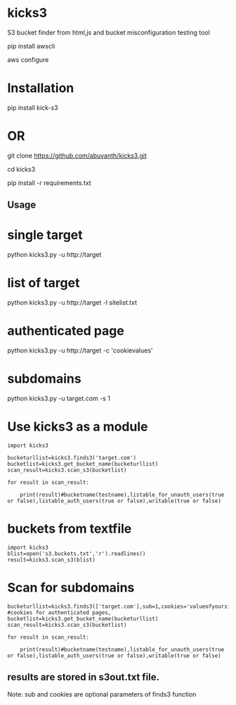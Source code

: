 # kicks3
S3 bucket finder from html,js and bucket misconfiguration testing tool

pip install awscli

aws configure


# Installation


pip install kick-s3


# OR

git clone https://github.com/abuvanth/kicks3.git

cd kicks3

pip install -r requirements.txt

## Usage

# single target

python kicks3.py -u http://target

# list of target 

python kicks3.py -u http://target -l sitelist.txt

# authenticated page


python kicks3.py -u http://target -c 'cookievalues'



# subdomains

python kicks3.py -u target.com -s 1


# Use kicks3 as a module
```
import kicks3

bucketurllist=kicks3.finds3('target.com')
bucketlist=kicks3.get_bucket_name(bucketurllist)
scan_result=kicks3.scan_s3(bucketlist)

for result in scan_result:

    print(result)#bucketname(testname),listable_for_unauth_users(true or false),listable_auth_users(true or false),writable(true or false)
```

# buckets from textfile

```
import kicks3
blist=open('s3.buckets.txt','r').readlines()
result=kicks3.scan_s3(blist)
```
# Scan for subdomains 
```
bucketurllist=kicks3.finds3(['target.com'],sub=1,cookies='valueofyoursitescookie') #cookies for authenticated pages,
bucketlist=kicks3.get_bucket_name(bucketurllist)
scan_result=kicks3.scan_s3(bucketlist)

for result in scan_result:

    print(result)#bucketname(testname),listable_for_unauth_users(true or false),listable_auth_users(true or false),writable(true or false)
```

## results are stored in s3out.txt file.


Note: sub and cookies are optional parameters of finds3 function
